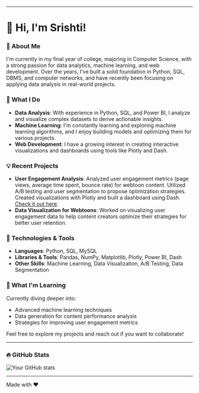 
---

# 👋 Hi, I'm Srishti!

### 🚀 About Me
I'm currently in my final year of college, majoring in Computer Science, with a strong passion for data analytics, machine learning, and web development. Over the years, I've built a solid foundation in Python, SQL, DBMS, and computer networks, and have recently been focusing on applying data analysis in real-world projects.

### 💼 What I Do
- **Data Analysis**: With experience in Python, SQL, and Power BI, I analyze and visualize complex datasets to derive actionable insights.
- **Machine Learning**: I'm constantly learning and exploring machine learning algorithms, and I enjoy building models and optimizing them for various projects.
- **Web Development**: I have a growing interest in creating interactive visualizations and dashboards using tools like Plotly and Dash.

### 💡 Recent Projects
- **User Engagement Analysis**: Analyzed user engagement metrics (page views, average time spent, bounce rate) for webtoon content. Utilized A/B testing and user segmentation to propose optimization strategies. Created visualizations with Plotly and built a dashboard using Dash. [Check it out here](https://github.com/sris-14/user-engagement-analysis).
- **Data Visualization for Webtoons**: Worked on visualizing user engagement data to help content creators optimize their strategies for better user retention.

### 🔧 Technologies & Tools
- **Languages**: Python, SQL, MySQL
- **Libraries & Tools**: Pandas, NumPy, Matplotlib, Plotly, Power BI, Dash
- **Other Skills**: Machine Learning, Data Visualization, A/B Testing, Data Segmentation

### 🌱 What I'm Learning
Currently diving deeper into:
- Advanced machine learning techniques
- Data generation for content performance analysis
- Strategies for improving user engagement metrics

Feel free to explore my projects and reach out if you want to collaborate!

---

### 🔥 GitHub Stats
![Your GitHub stats](https://github-readme-stats.vercel.app/api?username=[sris-14]&show_icons=true&theme=radical)

---

Made with &hearts;
